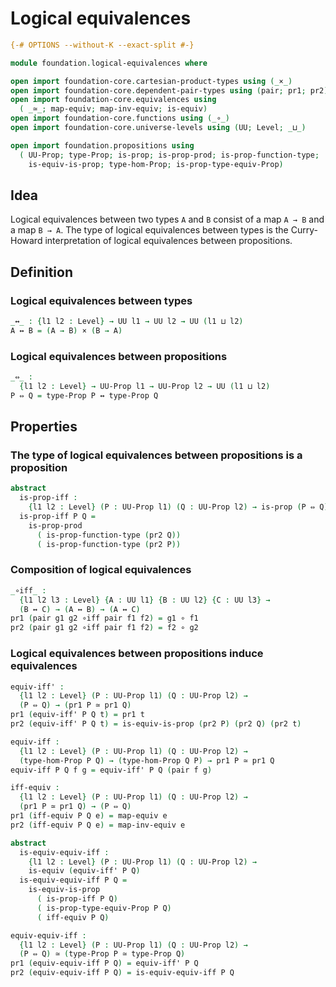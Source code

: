 # Logical equivalences

```agda
{-# OPTIONS --without-K --exact-split #-}

module foundation.logical-equivalences where

open import foundation-core.cartesian-product-types using (_×_)
open import foundation-core.dependent-pair-types using (pair; pr1; pr2)
open import foundation-core.equivalences using
  ( _≃_; map-equiv; map-inv-equiv; is-equiv)
open import foundation-core.functions using (_∘_)
open import foundation-core.universe-levels using (UU; Level; _⊔_)

open import foundation.propositions using
  ( UU-Prop; type-Prop; is-prop; is-prop-prod; is-prop-function-type;
    is-equiv-is-prop; type-hom-Prop; is-prop-type-equiv-Prop)
```

## Idea

Logical equivalences between two types `A` and `B` consist of a map `A → B` and a map `B → A`. The type of logical equivalences between types is the Curry-Howard interpretation of logical equivalences between propositions.

## Definition

### Logical equivalences between types

```agda
_↔_ : {l1 l2 : Level} → UU l1 → UU l2 → UU (l1 ⊔ l2)
A ↔ B = (A → B) × (B → A)
```

### Logical equivalences between propositions

```agda
_⇔_ :
  {l1 l2 : Level} → UU-Prop l1 → UU-Prop l2 → UU (l1 ⊔ l2)
P ⇔ Q = type-Prop P ↔ type-Prop Q
```

## Properties

### The type of logical equivalences between propositions is a proposition

```agda
abstract
  is-prop-iff :
    {l1 l2 : Level} (P : UU-Prop l1) (Q : UU-Prop l2) → is-prop (P ⇔ Q)
  is-prop-iff P Q =
    is-prop-prod
      ( is-prop-function-type (pr2 Q))
      ( is-prop-function-type (pr2 P))
```

### Composition of logical equivalences

```agda
_∘iff_ :
  {l1 l2 l3 : Level} {A : UU l1} {B : UU l2} {C : UU l3} →
  (B ↔ C) → (A ↔ B) → (A ↔ C)
pr1 (pair g1 g2 ∘iff pair f1 f2) = g1 ∘ f1
pr2 (pair g1 g2 ∘iff pair f1 f2) = f2 ∘ g2
```

### Logical equivalences between propositions induce equivalences

```agda
equiv-iff' :
  {l1 l2 : Level} (P : UU-Prop l1) (Q : UU-Prop l2) →
  (P ⇔ Q) → (pr1 P ≃ pr1 Q)
pr1 (equiv-iff' P Q t) = pr1 t
pr2 (equiv-iff' P Q t) = is-equiv-is-prop (pr2 P) (pr2 Q) (pr2 t)

equiv-iff :
  {l1 l2 : Level} (P : UU-Prop l1) (Q : UU-Prop l2) →
  (type-hom-Prop P Q) → (type-hom-Prop Q P) → pr1 P ≃ pr1 Q
equiv-iff P Q f g = equiv-iff' P Q (pair f g)

iff-equiv :
  {l1 l2 : Level} (P : UU-Prop l1) (Q : UU-Prop l2) →
  (pr1 P ≃ pr1 Q) → (P ⇔ Q)
pr1 (iff-equiv P Q e) = map-equiv e
pr2 (iff-equiv P Q e) = map-inv-equiv e

abstract
  is-equiv-equiv-iff :
    {l1 l2 : Level} (P : UU-Prop l1) (Q : UU-Prop l2) →
    is-equiv (equiv-iff' P Q)
  is-equiv-equiv-iff P Q =
    is-equiv-is-prop
      ( is-prop-iff P Q)
      ( is-prop-type-equiv-Prop P Q)
      ( iff-equiv P Q)

equiv-equiv-iff :
  {l1 l2 : Level} (P : UU-Prop l1) (Q : UU-Prop l2) →
  (P ⇔ Q) ≃ (type-Prop P ≃ type-Prop Q)
pr1 (equiv-equiv-iff P Q) = equiv-iff' P Q
pr2 (equiv-equiv-iff P Q) = is-equiv-equiv-iff P Q
```

